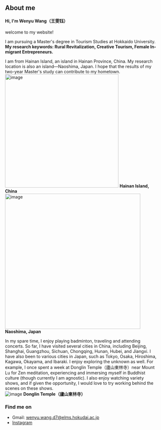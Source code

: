 ## About me
#### **Hi, I'm Wenyu Wang（王雯钰）**  
welcome to my website!  

I am pursuing a Master's degree in Tourism Studies at Hokkaido University.   
**My research keywords: Rural Revitalization, Creative Tourism, Female In-migrant Entrepreneurs.**  

I am from Hainan Island, an island in Hainan Province, China. My research location is also an island—Naoshima, Japan. I hope that the results of my two-year Master's study can contribute to my hometown.  
<img width="374" alt="image" src="https://github.com/user-attachments/assets/c0ad5666-eef7-4fde-bae1-846374a9946f"> **Hainan Island, China**  
<img width="446" alt="image" src="https://github.com/user-attachments/assets/05627a13-6f2d-4470-ab27-15ff9022b979"> **Naoshima, Japan**  

In my spare time, I enjoy playing badminton, traveling and attending concerts. So far, I have visited several cities in China, including Beijing, Shanghai, Guangzhou, Sichuan, Chongqing, Hunan, Hubei, and Jiangxi. I have also been to various cities in Japan, such as Tokyo, Osaka, Hiroshima, Kagawa, Okayama, and Ibaraki. I enjoy exploring the unknown as well. For example, I once spent a week at Donglin Temple（廬山東林寺）near Mount Lu for Zen meditation, experiencing and immersing myself in Buddhist culture (though currently I am agnostic). I also enjoy watching variety shows, and if given the opportunity, I would love to try working behind the scenes on these shows.  
![image](https://github.com/user-attachments/assets/5afb25b2-edca-405b-84bd-914cf10eba18) **Donglin Temple（廬山東林寺）**  

### Find me on
* Gmail: wenyu.wang.d7@elms.hokudai.ac.jp  
* [Instagram](https://www.instagram.com/yuuleeia?igsh=MXQwanlyMG1zeXE2cA%3D%3D&utm_source=qr)  
